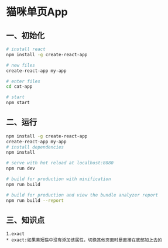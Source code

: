 # 猫咪单页App

## 一、初始化

``` bash
# install react
npm install -g create-react-app

# new files
create-react-app my-app

# enter files
cd cat-app

# start
npm start
```

## 二、运行

``` bash
npm install -g create-react-app
create-react-app my-app
# install dependencies
npm install

# serve with hot reload at localhost:8080
npm run dev

# build for production with minification
npm run build

# build for production and view the bundle analyzer report
npm run build --report
```

## 三、知识点
	1.exact
	* exact:如果美短猫中没有添加该属性，切换其他页面时是直接在底部加上去的
